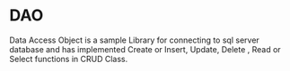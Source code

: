 # DAO
Data Access Object
is a sample Library for connecting to sql server database and has implemented Create or Insert, Update, Delete , Read or Select functions in CRUD Class.

